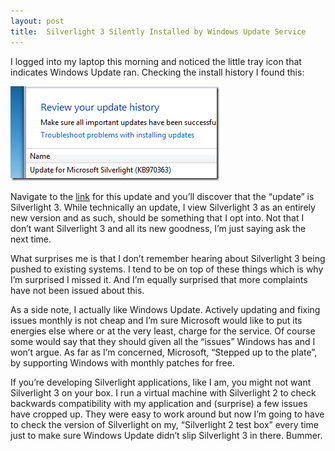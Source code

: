 ```yaml
---
layout: post
title:  Silverlight 3 Silently Installed by Windows Update Service
---
```

I logged into my laptop this morning and noticed the little tray icon that indicates Windows Update ran. Checking the install history I found this:

![2009-08-02_0909](/cdn/images/blog/Silverlight3SilentlyInstalledbyWindowsUp_81C7/20090802_0909.png)

Navigate to the [link](http://support.microsoft.com/kb/970363) for this update and you’ll discover that the “update” is Silverlight 3. While technically an update, I view Silverlight 3 as an entirely new version and as such, should be something that I opt into. Not that I don’t want Silverlight 3 and all its new goodness, I’m just saying ask the next time.

What surprises me is that I don’t remember hearing about Silverlight 3 being pushed to existing systems. I tend to be on top of these things which is why I’m surprised I missed it. And I’m equally surprised that more complaints have not been issued about this.

As a side note, I actually like Windows Update. Actively updating and fixing issues monthly is not cheap and I’m sure Microsoft would like to put its energies else where or at the very least, charge for the service. Of course some would say that they should given all the “issues” Windows has and I won’t argue. As far as I’m concerned, Microsoft, “Stepped up to the plate”, by supporting Windows with monthly patches for free.

If you’re developing Silverlight applications, like I am, you might not want Silverlight 3 on your box. I run a virtual machine with Silverlight 2 to check backwards compatibility with my application and (surprise) a few issues have cropped up. They were easy to work around but now I’m going to have to check the version of Silverlight on my, “Silverlight 2 test box” every time just to make sure Windows Update didn’t slip Silverlight 3 in there. Bummer. 
